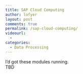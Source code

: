 ```yaml
---
title: SAP Cloud Computing
author: lofyer
layout: post
comments: true
permalink: /sap-cloud-computing/
videourl:
  - 
categories:
  - Data Processing
---
```

I&#8217;d got these modules running.  
TBD